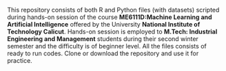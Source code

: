 This repository consists of both R and Python files (with datasets) scripted during hands-on session of the course **ME6111D:Machine Learning and Artificial Intelligence** offered by the University **National Institute of Technology Calicut**.
Hands-on session is employed to **M.Tech: Industrial Engineering and Management** students during their second winter semester and the difficulty is of beginner level. 
All the files consists of ready to run codes. Clone or download the repository and use it for practice.   
